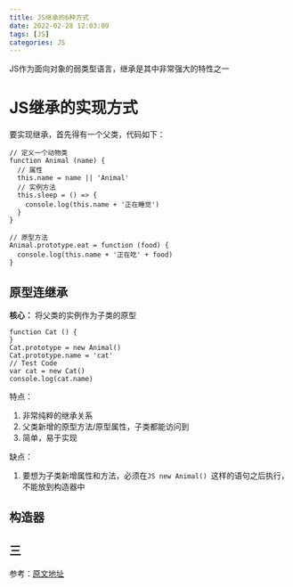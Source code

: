 ```yaml
---
title: JS继承的6种方式
date: 2022-02-28 12:03:09
tags: [JS]
categories: JS
---
```


JS作为面向对象的弱类型语言，继承是其中非常强大的特性之一
<!-- more -->
<!-- 文章适当文职截断 -->

# JS继承的实现方式

要实现继承，首先得有一个父类，代码如下：

```JS
// 定义一个动物类
function Animal (name) {
  // 属性
  this.name = name || 'Animal'
  // 实例方法
  this.sleep = () => {
    console.log(this.name + '正在睡觉')
  }
}

// 原型方法
Animal.prototype.eat = function (food) {
  console.log(this.name + '正在吃' + food)
}
```

## 原型连继承

**核心：** 将父类的实例作为子类的原型

```JS
function Cat () {
}
Cat.prototype = new Animal()
Cat.prototype.name = 'cat'
// Test Code
var cat = new Cat()
console.log(cat.name)
```

特点：

1. 非常纯粹的继承关系
2. 父类新增的原型方法/原型属性，子类都能访问到
3. 简单，易于实现

缺点：

1. 要想为子类新增属性和方法，必须在```JS new Animal() ```这样的语句之后执行，不能放到构造器中

## 构造器

## 三

参考：[原文地址](https://www.cnblogs.com/humin/p/4556820.html)